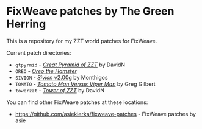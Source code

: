 # FixWeave patches by The Green Herring
This is a repository for my ZZT world patches for FixWeave.

Current patch directories:
* `gtpyrmid` - _[Great Pyramid of ZZT](https://museumofzzt.com/file/g/gtpyrmid/)_ by DavidN
* `OREO` - _[Oreo the Hamster](https://museumofzzt.com/file/o/oreo/)_
* `SIVION` - [_Sivion_ v2.00g](https://museumofzzt.com/file/s/sivion/) by Monthigos
* `TOMATO` - _[Tomato Man Versus Viper Man](https://museumofzzt.com/file/t/tomato/)_ by Greg Gilbert
* `towerzzt` - _[Tower of ZZT](https://museumofzzt.com/file/t/towerzzt/)_ by DavidN

You can find other FixWeave patches at these locations:
* https://github.com/asiekierka/fixweave-patches - FixWeave patches by asie
